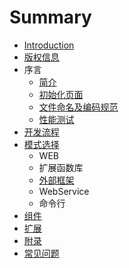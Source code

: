 # Summary

* [Introduction](README.md)
* [版权信息](Copyright.md)
* 序言
   * [简介](Intro.md)
   * [初始化页面](Init.md)
   * [文件命名及编码规范](CodeStyle.md)
   * [性能测试](Test.md)
* [开发流程](Develop.md)
* [模式选择](Mode.md)
   * WEB
   * 扩展函数库
   * [外部框架](FrameMode.md)
   * WebService
   * 命令行
* [组件](Comp.md)
* [扩展](Ext.md)
* [附录](Appendix.md)
* [常见问题](Helps.md)

